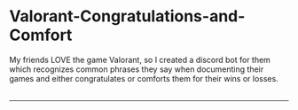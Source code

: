 # Valorant-Congratulations-and-Comfort
My friends LOVE the game Valorant, so I created a discord bot for them which recognizes common phrases they say when documenting their games and either congratulates or comforts them for their wins or losses. <br>
<br>
<hr>
<style>
img {
  display: block;
  margin-left: auto;
  margin-right: auto;
}
<img width="294" alt="screen shot of the discord bot's profile" class="center" src="https://user-images.githubusercontent.com/63426032/170098590-af9c4298-678a-45f4-8c60-10be580886ea.png">
